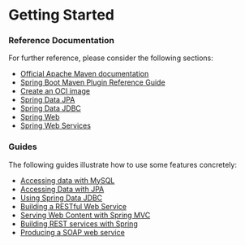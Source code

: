 # Getting Started

### Reference Documentation
For further reference, please consider the following sections:

* [Official Apache Maven documentation](https://maven.apache.org/guides/index.html)
* [Spring Boot Maven Plugin Reference Guide](https://docs.spring.io/spring-boot/docs/2.4.4/maven-plugin/reference/html/)
* [Create an OCI image](https://docs.spring.io/spring-boot/docs/2.4.4/maven-plugin/reference/html/#build-image)
* [Spring Data JPA](https://docs.spring.io/spring-boot/docs/2.4.4/reference/htmlsingle/#boot-features-jpa-and-spring-data)
* [Spring Data JDBC](https://docs.spring.io/spring-data/jdbc/docs/current/reference/html/)
* [Spring Web](https://docs.spring.io/spring-boot/docs/2.4.4/reference/htmlsingle/#boot-features-developing-web-applications)
* [Spring Web Services](https://docs.spring.io/spring-boot/docs/2.4.4/reference/htmlsingle/#boot-features-webservices)

### Guides
The following guides illustrate how to use some features concretely:

* [Accessing data with MySQL](https://spring.io/guides/gs/accessing-data-mysql/)
* [Accessing Data with JPA](https://spring.io/guides/gs/accessing-data-jpa/)
* [Using Spring Data JDBC](https://github.com/spring-projects/spring-data-examples/tree/master/jdbc/basics)
* [Building a RESTful Web Service](https://spring.io/guides/gs/rest-service/)
* [Serving Web Content with Spring MVC](https://spring.io/guides/gs/serving-web-content/)
* [Building REST services with Spring](https://spring.io/guides/tutorials/bookmarks/)
* [Producing a SOAP web service](https://spring.io/guides/gs/producing-web-service/)

